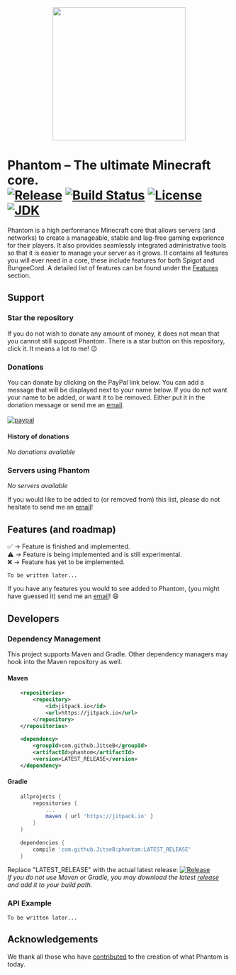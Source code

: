 <div align="center">
  <img src="https://i.imgur.com/7EgWl6V.png" width="300px" height="300px">
</div>

Phantom – The ultimate Minecraft core.<br>
[![Release](https://jitpack.io/v/JitseB/phantom.svg)](https://github.com/JitseB/phantom/releases) 
[![Build Status](https://travis-ci.org/JitseB/phantom.svg?branch=master)](https://travis-ci.org/JitseB/phantom)
[![License](https://img.shields.io/badge/License-Apache%202.0-gray.svg)](https://opensource.org/licenses/Apache-2.0)
[![JDK](https://img.shields.io/badge/Using-Java%209-red.svg)](http://jdk.java.net/9/)
=
Phantom is a high performance Minecraft core that allows servers (and networks) to create a manageable, stable and lag-free
gaming experience for their players. It also provides seamlessly integrated administrative tools so that it is easier to 
manage your server as it grows. It contains all features you will ever need in a core, these include features for both Spigot
and BungeeCord. A detailed list of features can be found under the [Features](#features) section.

## Support
### Star the repository
If you do not wish to donate any amount of money, it does not mean that you cannot still suppost Phantom.
There is a star button on this repository, click it. It means a lot to me! :wink:

### Donations
You can donate by clicking on the PayPal link below. 
You can add a message that will be displayed next to your name below.
If you do not want your name to be added, or want it to be removed. 
Either put it in the donation message or send me an [email](mailto:Jitse@fastmail.com).<br><br>
[![paypal](https://cdn.rawgit.com/twolfson/paypal-github-button/1.0.0/dist/button.svg)](https://paypal.me/JitseB)

#### History of donations
*No donations available*

### Servers using Phantom
*No servers available*

If you would like to be added to (or removed from) this list, please do not hesitate to send me an [email](mailto:Jitse@fastmail.com)!

## <a name="features"></a>Features (and roadmap)
:white_check_mark: -> Feature is finished and implemented.<br>
:warning: -> Feature is being implemented and is still experimental.<br>
:x: -> Feature has yet to be implemented.<br>

`To be written later...`

If you have any features you would to see added to Phantom, (you might have guessed it) send me an [email](mailto:Jitse@fastmail.com)! :smile:

## Developers
### Dependency Management
This project supports Maven and Gradle. Other dependency managers may hook into the Maven repository as well.

#### Maven
```xml
	<repositories>
		<repository>
		    <id>jitpack.io</id>
		    <url>https://jitpack.io</url>
		</repository>
	</repositories>
  
  	<dependency>
	    <groupId>com.github.JitseB</groupId>
	    <artifactId>phantom</artifactId>
	    <version>LATEST_RELEASE</version>
	</dependency>
```
#### Gradle
```gradle
	allprojects {
		repositories {
			...
			maven { url 'https://jitpack.io' }
		}
	}
  
  	dependencies {
		compile 'com.github.JitseB:phantom:LATEST_RELEASE'
	}
```
Replace "LATEST_RELEASE" with the actual latest release: [![Release](https://jitpack.io/v/JitseB/phantom.svg)](https://jitpack.io/#JitseB/phantom)<br>
*If you do not use Maven or Gradle, you may download the latest [release](https://github.com/JitseB/phantom/releases) and add it to your build path.*

### API Example
`To be written later...`

## Acknowledgements
We thank all those who have [contributed](https://github.com/JitseB/phantom/graphs/contributors) to the creation of what Phantom is today.
